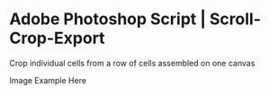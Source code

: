 # Adobe Photoshop Script | Scroll-Crop-Export

Crop individual cells from a row of cells assembled on one canvas

Image Example Here